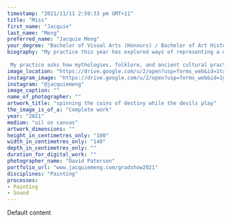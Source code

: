 ```yaml
---
timestamp: "2021/11/11 2:59:33 pm GMT+11"
title: "Miss"
first_name: "Jacquie"
last_name: "Meng"
preferred_name: "Jacquie Meng"
your_degree: "Bachelor of Visual Arts (Honours) / Bachelor of Art History and Curatorship"
biography: "My practice this year has explored ways of representing a diasporic cultural identity that is un-fixed, embodied, and entangled. I see movement, practices, and relations as central to the experience of diaspora, rather than fixed images and traits. As such, I resist creating representations of identity solely based on national or geographic specificities. 
 
 My practice asks how mythologies, folklore, and ancient cultural practices may look in contemporary contexts, in a process of grounding and ungrounding objects and imagery which point to personal memories and fictions. I made paintings with accompanying sound work that juggle memories, rituals, and the aesthetics of cuteness and kitsch to show that cultural identity can exist in an infinite number of ways that are embodied and always interacting. I situate the 'self' in spaces that are in-flux; to create an identity that is self-conceptualised and unconforming to specific time and place."
image_location: "https://drive.google.com/u/2/open?usp=forms_web&id=1tauwJX7OIoXZnSSkT0kHa9Lc3O0rSv-b"
instagram_image: "https://drive.google.com/u/2/open?usp=forms_web&id=1gSvmm_vHxyFjKiMdHHxyDBUA3jVbuKRJ"
instagram: "@jacquiemeng"
image_caption: ""
name_of_photographer: ""
artwork_title: "spinning the coins of destiny while the devils play"
the_image_is_of_a: "Complete work"
year: "2021"
medium: "oil on canvas"
artwork_dimensions: ""
height_in_centimetres_only: "100"
width_in_centimetres_only: "140"
depth_in_centimetres_only: ""
duration_for_digital_work: ""
photographer_name: "David Paterson"
portfolio_url: "www.jacquiemeng.com/gradshow2021"
disciplines: "Painting"
processes:
- Painting
- Sound
---
```


Default content